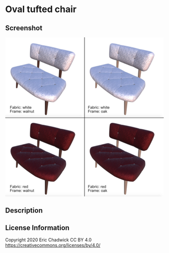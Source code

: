 # Oval tufted chair

## Screenshot

![screenshot](chairs.jpg)

## Description

## License Information
Copyright 2020 Eric Chadwick
CC BY 4.0 https://creativecommons.org/licenses/by/4.0/
